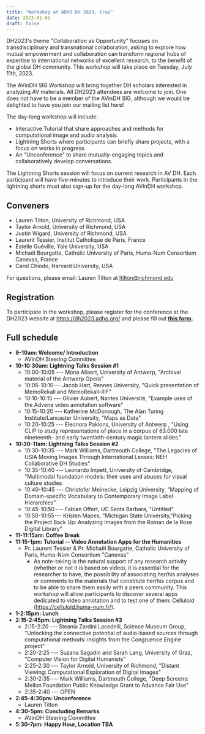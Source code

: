 ```yaml
---
title: "Workshop at ADHO DH 2023, Graz"
date: 2023-01-01
draft: false
---
```


DH2023's theme "Collaboration as Opportunity" focuses on
transdisciplinary and transnational collaboration, asking to explore how
mutual empowerment and collaboration can transform regional hubs of
expertise to international networks of excellent research, to the
benefit of the global DH community. This workshop will take place on
Tuesday, July 11th, 2023.

The AVinDH SIG Workshop will bring together DH scholars interested in
analyzing AV materials. All DH2023 attendees are welcome to join. One
does not have to be a member of the AVinDH SIG, although we would be
delighted to have you join our mailing list here!

The day-long workshop will include:

-   Interactive Tutorial that share approaches and methods for
    computational image and audio analysis.
-   Lightning Shorts where participants can briefly share projects, with
    a focus on works in progress
-   An "Unconference" to share mutually-engaging topics and
    collaboratively develop conversations.

The Lightning Shorts session will focus on current research in AV DH. 
Each participant will have five-minutes to introduce their work.
Participants in the lightning shorts must also sign-up for the day-long
AVinDH workshop.

## Conveners

-   Lauren Tilton, University of Richmond, USA
-   Taylor Arnold, University of Richmond, USA
-   Justin Wigard, University of Richmond, USA
-   Laurent Tessier, Institut Catholique de Paris, France
-   Estelle Guéville, Yale University, USA
-   Michaël Bourgatte, Catholic University of Paris, Huma-Num Consortium
    Canevas, France
-   Carol Chiodo, Harvard University, USA

For questions, please email: Lauren Tilton at ltilton@richmond.edu

## Registration

To participate in the workshop, please register for the conference at
the DH2023 website at <https://dh2023.adho.org/> and please fill out
**[this form](https://forms.gle/s2RcZHQv1peChiq1A).**

## Full schedule

-   **9-10am: Welcome/ Introduction**
    -   AVinDH Steering Committee
-   **10-10:30am: Lightning Talks Session #1**
    -   10:00-10:05 --- Mona Allaert, University of Antwerp, "Archival
        material of the Antwerp Opera"
    -   10:05-10:10--- Jacob Hart, Rennes University, "Quick
        presentation of MemoRekall and MemoRekall-IIIF"
    -   10:10-10:15 --- Olivier Aubert, Nantes Université, "Example uses
        of the Advene video annotation software"
    -   10:15-10:20 --- Katherine McDonough, The Alan Turing
        Institute/Lancaster University, "Maps as Data"
    -   10:20-10:25 --- Eleonora Paklons, University of Antwerp , "Using
        CLIP to study representations of place in a corpus of 63.000
        late nineteenth- and early twentieth-century magic lantern
        slides."
-   **10:30-11am: Lightning Talks Session #2**
    -   10:30-10:35 --- Mark Williams, Dartmouth College, "The Legacies
        of USIA Moving Images Through International Lenses: NEH
        Collaborative DH Studies"
    -   10:35-10:40 --- Leonardo Impett, University of Cambridge,
        "Multimodal foundation models: their uses and abuses for visual
        culture studies
    -   10:40-10:45 --- Christofer Meinecke, Leipzig University,
        "Mapping of Domain-specific Vocabulary to Contemporary Image
        Label Hierarchies"
    -   10:45-10:50 --- Fabian Offert, UC Santa Barbara, "Untitled"
    -   10:50-10:55--- Kristen Mapes, "Michigan State
        University,"Picking the Project Back Up: Analyzing Images from
        the Roman de la Rose Digital Library"
-   **11-11:15am: Coffee Break**
-   **11:15-1pm: Tutorial -- Video Annotation Apps for the
    Humanities**
    -   Pr. Laurent Tessier & Pr. Michaël Bourgatte, Catholic University
        of Paris, Huma-Num Consortium "Canevas"
        -   As note-taking is the natural support of any research
            activity (whether or not it is based on video), it is
            essential for the researcher to have, the possibility of
            associating her/his analyses or comments to the materials
            that constitute her/his corpus and to be able to share them
            easily with a peers community. This workshop will allow
            participants to discover several apps dedicated to video
            annotation and to test one of them: Celluloid
            (<https://celluloid.huma-num.fr/>).
-   **1-2:15pm: Lunch**
-   **2:15-2:45pm: Lightning Talks Session #3**
    -   2:15-2:20 --- Steania Zardini Lacedelli, Science Museum Group,
        "Unlocking the connective potential of audio-based sources
        through computational methods: insights from the Congruence
        Engine project"
    -   2:20-2:25 --- Suzana Sagadin and Sarah Lang, University of Graz,
        "Computer Vision for Digital Humanists"
    -   2:25-2:30 --- Taylor Arnold, University of Richmond, "Distant
        Viewing: Computational Exploration of Digital Images"
    -   2:30-2:35 --- Mark Williams, Dartmouth College, "Deep Screens:
        Mellon Foundation Public Knowledge Grant to Advance Fair Use"
    -   2:35-2:40 --- OPEN
-   **2:45-4:30pm: Unconference**
    -   Lauren Tilton
-   **4:30-5pm: Concluding Remarks**
    -   AVinDH Steering Committee
-   **5:30-7pm: Happy Hour, Location TBA**